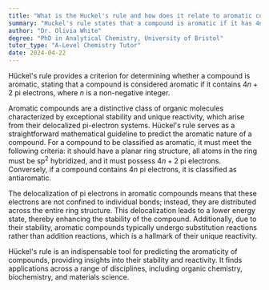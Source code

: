 ```yaml
---
title: "What is the Huckel's rule and how does it relate to aromatic compounds?"
summary: "Huckel's rule states that a compound is aromatic if it has 4n+2 pi electrons."
author: "Dr. Olivia White"
degree: "PhD in Analytical Chemistry, University of Bristol"
tutor_type: "A-Level Chemistry Tutor"
date: 2024-04-22
---
```


Hückel's rule provides a criterion for determining whether a compound is aromatic, stating that a compound is considered aromatic if it contains $4n + 2$ pi electrons, where $n$ is a non-negative integer.

Aromatic compounds are a distinctive class of organic molecules characterized by exceptional stability and unique reactivity, which arise from their delocalized pi-electron systems. Hückel's rule serves as a straightforward mathematical guideline to predict the aromatic nature of a compound. For a compound to be classified as aromatic, it must meet the following criteria: it should have a planar ring structure, all atoms in the ring must be $\text{sp}^{2}$ hybridized, and it must possess $4n + 2$ pi electrons. Conversely, if a compound contains $4n$ pi electrons, it is classified as antiaromatic.

The delocalization of pi electrons in aromatic compounds means that these electrons are not confined to individual bonds; instead, they are distributed across the entire ring structure. This delocalization leads to a lower energy state, thereby enhancing the stability of the compound. Additionally, due to their stability, aromatic compounds typically undergo substitution reactions rather than addition reactions, which is a hallmark of their unique reactivity.

Hückel's rule is an indispensable tool for predicting the aromaticity of compounds, providing insights into their stability and reactivity. It finds applications across a range of disciplines, including organic chemistry, biochemistry, and materials science.
    